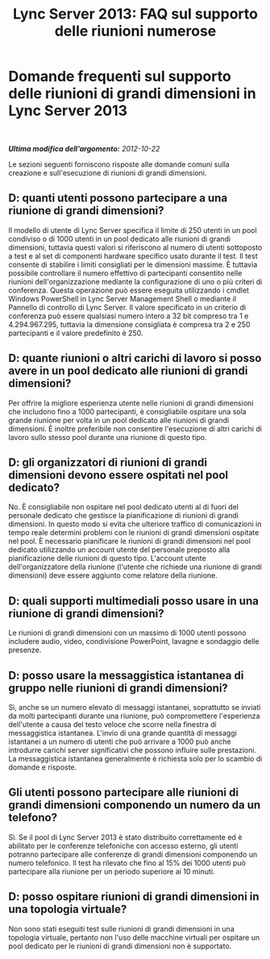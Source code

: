 ﻿---
title: "Lync Server 2013: FAQ sul supporto delle riunioni numerose"
TOCTitle: "#VALUE!"
ms:assetid: 34b4fb6a-e35c-47e8-8ab1-f8331741fed2
ms:mtpsurl: https://technet.microsoft.com/it-it/library/JJ204804(v=OCS.15)
ms:contentKeyID: 49300145
ms.date: 08/24/2015
mtps_version: v=OCS.15
ms.translationtype: HT
---

# Domande frequenti sul supporto delle riunioni di grandi dimensioni in Lync Server 2013

 

_**Ultima modifica dell'argomento:** 2012-10-22_

Le sezioni seguenti forniscono risposte alle domande comuni sulla creazione e sull'esecuzione di riunioni di grandi dimensioni.

## D: quanti utenti possono partecipare a una riunione di grandi dimensioni?

Il modello di utente di Lync Server specifica il limite di 250 utenti in un pool condiviso o di 1000 utenti in un pool dedicato alle riunioni di grandi dimensioni, tuttavia questi valori si riferiscono al numero di utenti sottoposto a test e al set di componenti hardware specifico usato durante il test. Il test consente di stabilire i limiti consigliati per le dimensioni massime. È tuttavia possibile controllare il numero effettivo di partecipanti consentito nelle riunioni dell'organizzazione mediante la configurazione di uno o più criteri di conferenza. Questa operazione può essere eseguita utilizzando i cmdlet Windows PowerShell in Lync Server Management Shell o mediante il Pannello di controllo di Lync Server. Il valore specificato in un criterio di conferenza può essere qualsiasi numero intero a 32 bit compreso tra 1 e 4.294.967.295, tuttavia la dimensione consigliata è compresa tra 2 e 250 partecipanti e il valore predefinito è 250.

## D: quante riunioni o altri carichi di lavoro si posso avere in un pool dedicato alle riunioni di grandi dimensioni?

Per offrire la migliore esperienza utente nelle riunioni di grandi dimensioni che includono fino a 1000 partecipanti, è consigliabile ospitare una sola grande riunione per volta in un pool dedicato alle riunioni di grandi dimensioni. È inoltre preferibile non consentire l'esecuzione di altri carichi di lavoro sullo stesso pool durante una riunione di questo tipo.

## D: gli organizzatori di riunioni di grandi dimensioni devono essere ospitati nel pool dedicato?

No. È consigliabile non ospitare nel pool dedicato utenti al di fuori del personale dedicato che gestisce la pianificazione di riunioni di grandi dimensioni. In questo modo si evita che ulteriore traffico di comunicazioni in tempo reale determini problemi con le riunioni di grandi dimensioni ospitate nel pool. È necessario pianificare le riunioni di grandi dimensioni nel pool dedicato utilizzando un account utente del personale preposto alla pianificazione delle riunioni di questo tipo. L'account utente dell'organizzatore della riunione (l'utente che richiede una riunione di grandi dimensioni) deve essere aggiunto come relatore della riunione.

## D: quali supporti multimediali posso usare in una riunione di grandi dimensioni?

Le riunioni di grandi dimensioni con un massimo di 1000 utenti possono includere audio, video, condivisione PowerPoint, lavagne e sondaggio delle presenze.

## D: posso usare la messaggistica istantanea di gruppo nelle riunioni di grandi dimensioni?

Sì, anche se un numero elevato di messaggi istantanei, soprattutto se inviati da molti partecipanti durante una riunione, può compromettere l'esperienza dell'utente a causa del testo veloce che scorre nella finestra di messaggistica istantanea. L'invio di una grande quantità di messaggi istantanei a un numero di utenti che può arrivare a 1000 può anche introdurre carichi server significativi che possono influire sulle prestazioni. La messaggistica istantanea generalmente è richiesta solo per lo scambio di domande e risposte.

## Gli utenti possono partecipare alle riunioni di grandi dimensioni componendo un numero da un telefono?

Sì. Se il pool di Lync Server 2013 è stato distribuito correttamente ed è abilitato per le conferenze telefoniche con accesso esterno, gli utenti potranno partecipare alle conferenze di grandi dimensioni componendo un numero telefonico. Il test ha rilevato che fino al 15% dei 1000 utenti può partecipare alla riunione per un periodo superiore ai 10 minuti.

## D: posso ospitare riunioni di grandi dimensioni in una topologia virtuale?

Non sono stati eseguiti test sulle riunioni di grandi dimensioni in una topologia virtuale, pertanto non l'uso delle macchine virtuali per ospitare un pool dedicato per le riunioni di grandi dimensioni non è supportato.

